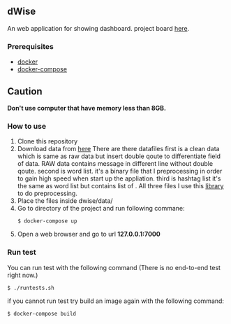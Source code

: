 ## dWise

An web application for showing dashboard. project board [here](https://github.com/users/Semooze/projects/2).

### Prerequisites
* [docker](https://docs.docker.com/install/linux/docker-ce/ubuntu/)
* [docker-compose](https://docs.docker.com/compose/install/)

## Caution

__Don't use computer that have memory less than 8GB.__ 

### How to use
1. Clone this repository
2. Download data from [here](https://drive.google.com/drive/folders/17zfmjp-kTIVjiXoXdt_YGoLAAVG3wjYU?usp=sharing)
   There are there datafiles first is a clean data which is same as raw data but insert double qoute to differentiate
   field of data. RAW data contains message in different line without double qoute.
   second is word list. it's a binary file that I preprocessing in order to gain high speed when start up the appliation.
   third is hashtag list it's the same as word list but contains list of .
   All three files I use this [library](https://github.com/Semooze/morphling) to do preprocessing.
3. Place the files inside dwise/data/
4. Go to directory of the project and run following commane:
    ```shell
    $ docker-compose up
    ```
5. Open a web browser and go to url __127.0.0.1:7000__

### Run test
You can run test with the following command (There is no end-to-end test right now.)
```shell
$ ./runtests.sh
```

if you cannot run test try build an image again with the following command:
```
$ docker-compose build
```